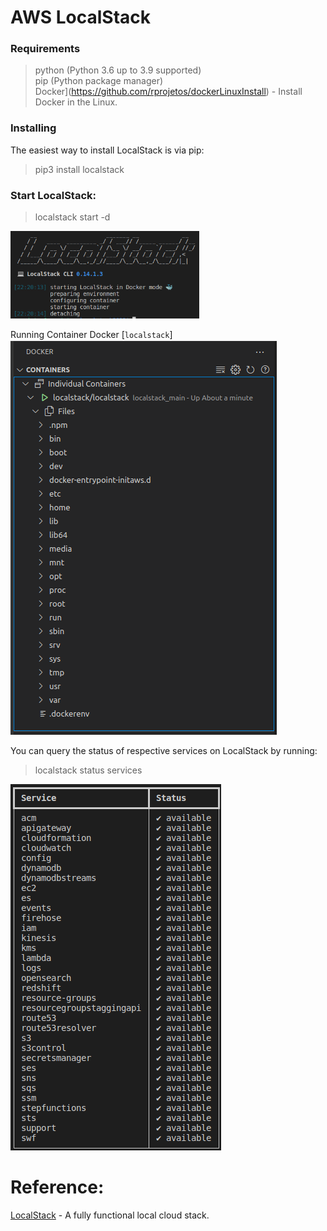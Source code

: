 # AWS LocalStack

### Requirements


>python (Python 3.6 up to 3.9 supported)<br>
pip (Python package manager)<br>
Docker](https://github.com/rprojetos/dockerLinuxInstall) - Install Docker in the Linux.

### Installing
The easiest way to install LocalStack is via pip:

>pip3 install localstack

### Start LocalStack:

>localstack start -d

<img src="/img/localstackstart.png" width='60%'>

Running Container Docker [`localstack`]
<img src="img/containerlocalstack.png">

You can query the status of respective services on LocalStack by running:

>localstack status services

<img src="img/servicestatus.png">





# Reference:

[LocalStack](https://github.com/localstack/localstack) - A fully functional local cloud stack.


